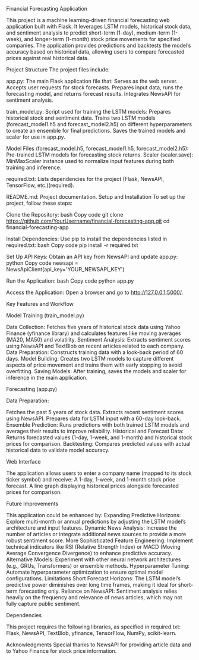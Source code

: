 Financial Forecasting Application

This project is a machine learning-driven financial forecasting web application built with Flask. It leverages LSTM models, historical stock data, and sentiment analysis to predict short-term (1-day), medium-term (1-week), and longer-term (1-month) stock price movements for specified companies. The application provides predictions and backtests the model’s accuracy based on historical data, allowing users to compare forecasted prices against real historical data.

Project Structure
The project files include:

app.py: The main Flask application file that:
Serves as the web server.
Accepts user requests for stock forecasts.
Prepares input data, runs the forecasting model, and returns forecast results.
Integrates NewsAPI for sentiment analysis.

train_model.py: Script used for training the LSTM models:
Prepares historical stock and sentiment data.
Trains two LSTM models (forecast_model1.h5 and forecast_model2.h5) on different hyperparameters to create an ensemble for final predictions.
Saves the trained models and scaler for use in app.py.

Model Files (forecast_model.h5, forecast_model1.h5, forecast_model2.h5): Pre-trained LSTM models for forecasting stock returns.
Scaler (scaler.save): MinMaxScaler instance used to normalize input features during both training and inference.

required.txt: Lists dependencies for the project (Flask, NewsAPI, TensorFlow, etc.)​(required).

README.md: Project documentation.
Setup and Installation
To set up the project, follow these steps:

Clone the Repository:
bash
Copy code
git clone https://github.com/YourUsername/financial-forecasting-app.git
cd financial-forecasting-app


Install Dependencies: Use pip to install the dependencies listed in required.txt:
bash
Copy code
pip install -r required.txt


Set Up API Keys: Obtain an API key from NewsAPI and update app.py:
python
Copy code
newsapi = NewsApiClient(api_key='YOUR_NEWSAPI_KEY')


Run the Application:
bash
Copy code
python app.py


Access the Application: Open a browser and go to http://127.0.0.1:5000/.

Key Features and Workflow

Model Training (train_model.py)

Data Collection: Fetches five years of historical stock data using Yahoo Finance (yfinance library) and calculates features like moving averages (MA20, MA50) and volatility.
Sentiment Analysis: Extracts sentiment scores using NewsAPI and TextBlob on recent articles related to each company.
Data Preparation: Constructs training data with a look-back period of 60 days.
Model Building: Creates two LSTM models to capture different aspects of price movement and trains them with early stopping to avoid overfitting.
Saving Models: After training, saves the models and scaler for inference in the main application.

Forecasting (app.py)

Data Preparation:

Fetches the past 5 years of stock data.
Extracts recent sentiment scores using NewsAPI.
Prepares data for LSTM input with a 60-day look-back.
Ensemble Prediction:
Runs predictions with both trained LSTM models and averages their results to improve reliability.
Historical and Forecast Data:
Returns forecasted values (1-day, 1-week, and 1-month) and historical stock prices for comparison.
Backtesting: Compares predicted values with actual historical data to validate model accuracy.

Web Interface

The application allows users to enter a company name (mapped to its stock ticker symbol) and receive:
A 1-day, 1-week, and 1-month stock price forecast.
A line graph displaying historical prices alongside forecasted prices for comparison.

Future Improvements

This application could be enhanced by:
Expanding Predictive Horizons: Explore multi-month or annual predictions by adjusting the LSTM model’s architecture and input features.
Dynamic News Analysis: Increase the number of articles or integrate additional news sources to provide a more robust sentiment score.
More Sophisticated Feature Engineering: Implement technical indicators like RSI (Relative Strength Index) or MACD (Moving Average Convergence Divergence) to enhance predictive accuracy.
Alternative Models: Experiment with other neural network architectures (e.g., GRUs, Transformers) or ensemble methods.
Hyperparameter Tuning: Automate hyperparameter optimization to ensure optimal model configurations.
Limitations
Short Forecast Horizons: The LSTM model’s predictive power diminishes over long time frames, making it ideal for short-term forecasting only.
Reliance on NewsAPI: Sentiment analysis relies heavily on the frequency and relevance of news articles, which may not fully capture public sentiment.

Dependencies

This project requires the following libraries, as specified in required.txt:
Flask, NewsAPI, TextBlob, yfinance, TensorFlow, NumPy, scikit-learn.

Acknowledgments
Special thanks to NewsAPI for providing article data and to Yahoo Finance for stock price information.

